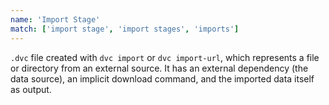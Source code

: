 ```yaml
---
name: 'Import Stage'
match: ['import stage', 'import stages', 'imports']
---
```


`.dvc` file created with `dvc import` or `dvc import-url`, which represents a
file or directory from an external source. It has an external dependency (the
data source), an implicit download command, and the imported data itself as
output.


